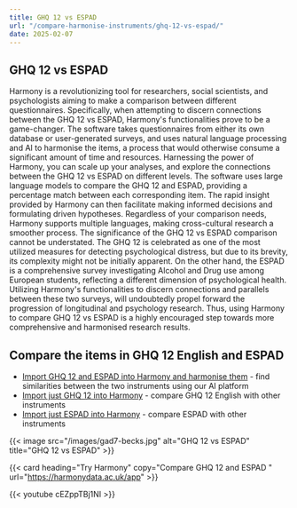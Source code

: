 ```yaml
---
title: GHQ 12 vs ESPAD
url: "/compare-harmonise-instruments/ghq-12-vs-espad/"
date: 2025-02-07
---
```


## GHQ 12 vs ESPAD

Harmony is a revolutionizing tool for researchers, social scientists, and psychologists aiming to make a comparison between different questionnaires. Specifically, when attempting to discern connections between the GHQ 12 vs ESPAD, Harmony's functionalities prove to be a game-changer. The software takes questionnaires from either its own database or user-generated surveys, and uses natural language processing and AI to harmonise the items, a process that would otherwise consume a significant amount of time and resources. Harnessing the power of Harmony, you can scale up your analyses, and explore the connections between the GHQ 12 vs ESPAD on different levels. The software uses large language models to compare the GHQ 12 and ESPAD, providing a percentage match between each corresponding item. The rapid insight provided by Harmony can then facilitate making informed decisions and formulating driven hypotheses. Regardless of your comparison needs, Harmony supports multiple languages, making cross-cultural research a smoother process. The significance of the GHQ 12 vs ESPAD comparison cannot be understated. The GHQ 12 is celebrated as one of the most utilized measures for detecting psychological distress, but due to its brevity, its complexity might not be initially apparent. On the other hand, the ESPAD is a comprehensive survey investigating Alcohol and Drug use among European students, reflecting a different dimension of psychological health. Utilizing Harmony's functionalities to discern connections and parallels between these two surveys, will undoubtedly propel forward the progression of longitudinal and psychology research. Thus, using Harmony to compare GHQ 12 vs ESPAD is a highly encouraged step towards more comprehensive and harmonised research results.

## Compare the items in GHQ 12 English and ESPAD

* <a href="https://harmonydata.ac.uk/app/#/import/W3siaW5zdHJ1bWVudF9uYW1lIjogIkdIUSAxMiBFbmdsaXNoIiwgInF1ZXN0aW9ucyI6IFt7InF1ZXN0aW9uX3RleHQiOiAiQmVlbiBhYmxlIHRvIGNvbmNlbnRyYXRlIG9uIHdoYXQgeW91XHUyMDE5cmUgZG9pbmc_ICJ9LCB7InF1ZXN0aW9uX3RleHQiOiAiTG9zdCBtdWNoIHNsZWVwIG92ZXIgd29ycnk_In0sIHsicXVlc3Rpb25fdGV4dCI6ICJGZWx0IHlvdSB3ZXJlIHBsYXlpbmcgYSB1c2VmdWwgcGFydCBpbiB0aGluZ3M_In0sIHsicXVlc3Rpb25fdGV4dCI6ICJGZWx0IGNhcGFibGUgb2YgbWFraW5nIGRlY2lzaW9ucyBhYm91dCB0aGluZ3M_In0sIHsicXVlc3Rpb25fdGV4dCI6ICJGZWx0IGNvbnN0YW50bHkgdW5kZXIgc3RyYWluPyJ9LCB7InF1ZXN0aW9uX3RleHQiOiAiRmVsdCB5b3UgY291bGRuXHUyMDE5dCBvdmVyY29tZSB5b3VyIGRpZmZpY3VsdGllcz8ifSwgeyJxdWVzdGlvbl90ZXh0IjogIkJlZW4gYWJsZSB0byBlbmpveSB5b3VyIG5vcm1hbCBkYXktdG8tZGF5IGFjdGl2aXRpZXM_In0sIHsicXVlc3Rpb25fdGV4dCI6ICJCZWVuIGFibGUgdG8gZmFjZSB1cCB0byB5b3VyIHByb2JsZW1zPyJ9LCB7InF1ZXN0aW9uX3RleHQiOiAiQmVlbiBmZWVsaW5nIHVuaGFwcHkgYW5kIGRlcHJlc3NlZD8ifSwgeyJxdWVzdGlvbl90ZXh0IjogIkJlZW4gbG9zaW5nIGNvbmZpZGVuY2UgaW4geW91cnNlbGY_In0sIHsicXVlc3Rpb25fdGV4dCI6ICJCZWVuIHRoaW5raW5nIG9mIHlvdXJzZWxmIGFzIGEgd29ydGhsZXNzIHBlcnNvbj8ifSwgeyJxdWVzdGlvbl90ZXh0IjogIkJlZW4gZmVlbGluZyByZWFzb25hYmx5IGhhcHB5LCBhbGwgdGhpbmdzIGNvbnNpZGVyZWQifV19LCB7Imluc3RydW1lbnRfbmFtZSI6ICJFdXJvcGVhbiBTY2hvb2wgU3VydmV5IFByb2plY3Qgb24gQWxjb2hvbCBhbmQgRHJ1Z3MgLSBUb2JhY2NvIChFU1BBRCkiLCAicXVlc3Rpb25zIjogW3sicXVlc3Rpb25fdGV4dCI6ICJPbiBob3cgbWFueSBvY2Nhc2lvbnMgZHVyaW5nIHlvdXIgbGlmZXRpbWUgaGF2ZSB5b3Ugc21va2VkIGNpZ2FyZXR0ZXM_In0sIHsicXVlc3Rpb25fdGV4dCI6ICJXaGVuIGRpZCB5b3Ugc21va2UgeW91ciBmaXJzdCBjaWdhcmV0dGU_In0sIHsicXVlc3Rpb25fdGV4dCI6ICJXaGVuIGRpZCB5b3UgZmlyc3Qgc21va2UgY2lnYXJldHRlcyBvbiBhIGRhaWx5IGJhc2lzPyJ9LCB7InF1ZXN0aW9uX3RleHQiOiAiSG93IGZyZXF1ZW50bHkgaGF2ZSB5b3Ugc21va2VkIGNpZ2FyZXR0ZXMgZHVyaW5nIHRoZSBsYXN0IDM5IGRheXM_In0sIHsicXVlc3Rpb25fdGV4dCI6ICJIb3cgc29vbiBhZnRlciB5b3Ugd2FrZSB1cCBkbyB5b3Ugc21va2UgeW91ciBmaXJzdCBjaWdhcmV0dGU_In0sIHsicXVlc3Rpb25fdGV4dCI6ICJEbyB5b3UgZmluZCBpdCBkaWZmaWN1bHQgdG8gcmVmcmFpbiBmcm9tIHNtb2tpbmcgaW4gcGxhY2VzIHdoZXJlIGl0IGlzIGZvcmJpZGRlbiwgZS5nLiBhdCB0aGUgbW9zcXVlIChjaHVyY2gpLCBhdCB0aGUgYnVzPyJ9LCB7InF1ZXN0aW9uX3RleHQiOiAiV2hpY2ggY2lnYXJldHRlIHdvdWxkIHlvdSBoYXRlIG1vc3QgdG8gZ2l2ZSB1cD8ifSwgeyJxdWVzdGlvbl90ZXh0IjogIkhvdyBtYW55IGNpZ2FyZXR0ZXMgcGVyIGRheSBkbyB5b3Ugc21va2U_In0sIHsicXVlc3Rpb25fdGV4dCI6ICJEbyB5b3Ugc21va2UgbW9yZSBmcmVxdWVudGx5IGR1cmluZyB0aGUgZmlyc3QgaG91cnMgYWZ0ZXIgd2FraW5nIHRoYW4gdGhlIHJlc3Qgb2YgdGhlIGRheT8ifSwgeyJxdWVzdGlvbl90ZXh0IjogIkRvIHlvdSBzbW9rZSB3aGVuIHlvdSBhcmUgc28gaWxsIHRoYXQgeW91IGFyZSBpbiBiZWQgbW9zdCBvZiB0aGUgZGF5PyJ9XX1d" target="harmonyapp">Import GHQ 12 and ESPAD into Harmony and harmonise them</a> - find similarities between the two instruments using our AI platform
* <a href="https://harmonydata.ac.uk/app/#/import/W3siaW5zdHJ1bWVudF9uYW1lIjogIkdIUSAxMiBFbmdsaXNoIiwgInF1ZXN0aW9ucyI6IFt7InF1ZXN0aW9uX3RleHQiOiAiQmVlbiBhYmxlIHRvIGNvbmNlbnRyYXRlIG9uIHdoYXQgeW91XHUyMDE5cmUgZG9pbmc_ICJ9LCB7InF1ZXN0aW9uX3RleHQiOiAiTG9zdCBtdWNoIHNsZWVwIG92ZXIgd29ycnk_In0sIHsicXVlc3Rpb25fdGV4dCI6ICJGZWx0IHlvdSB3ZXJlIHBsYXlpbmcgYSB1c2VmdWwgcGFydCBpbiB0aGluZ3M_In0sIHsicXVlc3Rpb25fdGV4dCI6ICJGZWx0IGNhcGFibGUgb2YgbWFraW5nIGRlY2lzaW9ucyBhYm91dCB0aGluZ3M_In0sIHsicXVlc3Rpb25fdGV4dCI6ICJGZWx0IGNvbnN0YW50bHkgdW5kZXIgc3RyYWluPyJ9LCB7InF1ZXN0aW9uX3RleHQiOiAiRmVsdCB5b3UgY291bGRuXHUyMDE5dCBvdmVyY29tZSB5b3VyIGRpZmZpY3VsdGllcz8ifSwgeyJxdWVzdGlvbl90ZXh0IjogIkJlZW4gYWJsZSB0byBlbmpveSB5b3VyIG5vcm1hbCBkYXktdG8tZGF5IGFjdGl2aXRpZXM_In0sIHsicXVlc3Rpb25fdGV4dCI6ICJCZWVuIGFibGUgdG8gZmFjZSB1cCB0byB5b3VyIHByb2JsZW1zPyJ9LCB7InF1ZXN0aW9uX3RleHQiOiAiQmVlbiBmZWVsaW5nIHVuaGFwcHkgYW5kIGRlcHJlc3NlZD8ifSwgeyJxdWVzdGlvbl90ZXh0IjogIkJlZW4gbG9zaW5nIGNvbmZpZGVuY2UgaW4geW91cnNlbGY_In0sIHsicXVlc3Rpb25fdGV4dCI6ICJCZWVuIHRoaW5raW5nIG9mIHlvdXJzZWxmIGFzIGEgd29ydGhsZXNzIHBlcnNvbj8ifSwgeyJxdWVzdGlvbl90ZXh0IjogIkJlZW4gZmVlbGluZyByZWFzb25hYmx5IGhhcHB5LCBhbGwgdGhpbmdzIGNvbnNpZGVyZWQifV19LCB7Imluc3RydW1lbnRfbmFtZSI6ICJFdXJvcGVhbiBTY2hvb2wgU3VydmV5IFByb2plY3Qgb24gQWxjb2hvbCBhbmQgRHJ1Z3MgLSBUb2JhY2NvIChFU1BBRCkiLCAicXVlc3Rpb25zIjogW3sicXVlc3Rpb25fdGV4dCI6ICJPbiBob3cgbWFueSBvY2Nhc2lvbnMgZHVyaW5nIHlvdXIgbGlmZXRpbWUgaGF2ZSB5b3Ugc21va2VkIGNpZ2FyZXR0ZXM_In0sIHsicXVlc3Rpb25fdGV4dCI6ICJXaGVuIGRpZCB5b3Ugc21va2UgeW91ciBmaXJzdCBjaWdhcmV0dGU_In0sIHsicXVlc3Rpb25fdGV4dCI6ICJXaGVuIGRpZCB5b3UgZmlyc3Qgc21va2UgY2lnYXJldHRlcyBvbiBhIGRhaWx5IGJhc2lzPyJ9LCB7InF1ZXN0aW9uX3RleHQiOiAiSG93IGZyZXF1ZW50bHkgaGF2ZSB5b3Ugc21va2VkIGNpZ2FyZXR0ZXMgZHVyaW5nIHRoZSBsYXN0IDM5IGRheXM_In0sIHsicXVlc3Rpb25fdGV4dCI6ICJIb3cgc29vbiBhZnRlciB5b3Ugd2FrZSB1cCBkbyB5b3Ugc21va2UgeW91ciBmaXJzdCBjaWdhcmV0dGU_In0sIHsicXVlc3Rpb25fdGV4dCI6ICJEbyB5b3UgZmluZCBpdCBkaWZmaWN1bHQgdG8gcmVmcmFpbiBmcm9tIHNtb2tpbmcgaW4gcGxhY2VzIHdoZXJlIGl0IGlzIGZvcmJpZGRlbiwgZS5nLiBhdCB0aGUgbW9zcXVlIChjaHVyY2gpLCBhdCB0aGUgYnVzPyJ9LCB7InF1ZXN0aW9uX3RleHQiOiAiV2hpY2ggY2lnYXJldHRlIHdvdWxkIHlvdSBoYXRlIG1vc3QgdG8gZ2l2ZSB1cD8ifSwgeyJxdWVzdGlvbl90ZXh0IjogIkhvdyBtYW55IGNpZ2FyZXR0ZXMgcGVyIGRheSBkbyB5b3Ugc21va2U_In0sIHsicXVlc3Rpb25fdGV4dCI6ICJEbyB5b3Ugc21va2UgbW9yZSBmcmVxdWVudGx5IGR1cmluZyB0aGUgZmlyc3QgaG91cnMgYWZ0ZXIgd2FraW5nIHRoYW4gdGhlIHJlc3Qgb2YgdGhlIGRheT8ifSwgeyJxdWVzdGlvbl90ZXh0IjogIkRvIHlvdSBzbW9rZSB3aGVuIHlvdSBhcmUgc28gaWxsIHRoYXQgeW91IGFyZSBpbiBiZWQgbW9zdCBvZiB0aGUgZGF5PyJ9XX1d" target="harmonyapp">Import just GHQ 12 into Harmony</a> - compare GHQ 12 English with other instruments
* <a href="https://harmonydata.ac.uk/app/#/import/W3siaW5zdHJ1bWVudF9uYW1lIjogIkdIUSAxMiBFbmdsaXNoIiwgInF1ZXN0aW9ucyI6IFt7InF1ZXN0aW9uX3RleHQiOiAiQmVlbiBhYmxlIHRvIGNvbmNlbnRyYXRlIG9uIHdoYXQgeW91XHUyMDE5cmUgZG9pbmc_ICJ9LCB7InF1ZXN0aW9uX3RleHQiOiAiTG9zdCBtdWNoIHNsZWVwIG92ZXIgd29ycnk_In0sIHsicXVlc3Rpb25fdGV4dCI6ICJGZWx0IHlvdSB3ZXJlIHBsYXlpbmcgYSB1c2VmdWwgcGFydCBpbiB0aGluZ3M_In0sIHsicXVlc3Rpb25fdGV4dCI6ICJGZWx0IGNhcGFibGUgb2YgbWFraW5nIGRlY2lzaW9ucyBhYm91dCB0aGluZ3M_In0sIHsicXVlc3Rpb25fdGV4dCI6ICJGZWx0IGNvbnN0YW50bHkgdW5kZXIgc3RyYWluPyJ9LCB7InF1ZXN0aW9uX3RleHQiOiAiRmVsdCB5b3UgY291bGRuXHUyMDE5dCBvdmVyY29tZSB5b3VyIGRpZmZpY3VsdGllcz8ifSwgeyJxdWVzdGlvbl90ZXh0IjogIkJlZW4gYWJsZSB0byBlbmpveSB5b3VyIG5vcm1hbCBkYXktdG8tZGF5IGFjdGl2aXRpZXM_In0sIHsicXVlc3Rpb25fdGV4dCI6ICJCZWVuIGFibGUgdG8gZmFjZSB1cCB0byB5b3VyIHByb2JsZW1zPyJ9LCB7InF1ZXN0aW9uX3RleHQiOiAiQmVlbiBmZWVsaW5nIHVuaGFwcHkgYW5kIGRlcHJlc3NlZD8ifSwgeyJxdWVzdGlvbl90ZXh0IjogIkJlZW4gbG9zaW5nIGNvbmZpZGVuY2UgaW4geW91cnNlbGY_In0sIHsicXVlc3Rpb25fdGV4dCI6ICJCZWVuIHRoaW5raW5nIG9mIHlvdXJzZWxmIGFzIGEgd29ydGhsZXNzIHBlcnNvbj8ifSwgeyJxdWVzdGlvbl90ZXh0IjogIkJlZW4gZmVlbGluZyByZWFzb25hYmx5IGhhcHB5LCBhbGwgdGhpbmdzIGNvbnNpZGVyZWQifV19LCB7Imluc3RydW1lbnRfbmFtZSI6ICJFdXJvcGVhbiBTY2hvb2wgU3VydmV5IFByb2plY3Qgb24gQWxjb2hvbCBhbmQgRHJ1Z3MgLSBUb2JhY2NvIChFU1BBRCkiLCAicXVlc3Rpb25zIjogW3sicXVlc3Rpb25fdGV4dCI6ICJPbiBob3cgbWFueSBvY2Nhc2lvbnMgZHVyaW5nIHlvdXIgbGlmZXRpbWUgaGF2ZSB5b3Ugc21va2VkIGNpZ2FyZXR0ZXM_In0sIHsicXVlc3Rpb25fdGV4dCI6ICJXaGVuIGRpZCB5b3Ugc21va2UgeW91ciBmaXJzdCBjaWdhcmV0dGU_In0sIHsicXVlc3Rpb25fdGV4dCI6ICJXaGVuIGRpZCB5b3UgZmlyc3Qgc21va2UgY2lnYXJldHRlcyBvbiBhIGRhaWx5IGJhc2lzPyJ9LCB7InF1ZXN0aW9uX3RleHQiOiAiSG93IGZyZXF1ZW50bHkgaGF2ZSB5b3Ugc21va2VkIGNpZ2FyZXR0ZXMgZHVyaW5nIHRoZSBsYXN0IDM5IGRheXM_In0sIHsicXVlc3Rpb25fdGV4dCI6ICJIb3cgc29vbiBhZnRlciB5b3Ugd2FrZSB1cCBkbyB5b3Ugc21va2UgeW91ciBmaXJzdCBjaWdhcmV0dGU_In0sIHsicXVlc3Rpb25fdGV4dCI6ICJEbyB5b3UgZmluZCBpdCBkaWZmaWN1bHQgdG8gcmVmcmFpbiBmcm9tIHNtb2tpbmcgaW4gcGxhY2VzIHdoZXJlIGl0IGlzIGZvcmJpZGRlbiwgZS5nLiBhdCB0aGUgbW9zcXVlIChjaHVyY2gpLCBhdCB0aGUgYnVzPyJ9LCB7InF1ZXN0aW9uX3RleHQiOiAiV2hpY2ggY2lnYXJldHRlIHdvdWxkIHlvdSBoYXRlIG1vc3QgdG8gZ2l2ZSB1cD8ifSwgeyJxdWVzdGlvbl90ZXh0IjogIkhvdyBtYW55IGNpZ2FyZXR0ZXMgcGVyIGRheSBkbyB5b3Ugc21va2U_In0sIHsicXVlc3Rpb25fdGV4dCI6ICJEbyB5b3Ugc21va2UgbW9yZSBmcmVxdWVudGx5IGR1cmluZyB0aGUgZmlyc3QgaG91cnMgYWZ0ZXIgd2FraW5nIHRoYW4gdGhlIHJlc3Qgb2YgdGhlIGRheT8ifSwgeyJxdWVzdGlvbl90ZXh0IjogIkRvIHlvdSBzbW9rZSB3aGVuIHlvdSBhcmUgc28gaWxsIHRoYXQgeW91IGFyZSBpbiBiZWQgbW9zdCBvZiB0aGUgZGF5PyJ9XX1d" target="harmonyapp">Import just ESPAD into Harmony</a> - compare ESPAD with other instruments



{{< image src="/images/gad7-becks.jpg" alt="GHQ 12 vs ESPAD" title="GHQ 12 vs ESPAD" >}}

{{< card heading="Try Harmony" copy="Compare GHQ 12 and ESPAD " url="https://harmonydata.ac.uk/app" >}}

{{< youtube cEZppTBj1NI >}}



